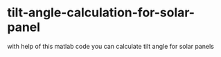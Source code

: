 # tilt-angle-calculation-for-solar-panel
with help of this matlab code you can calculate tilt angle for solar panels
